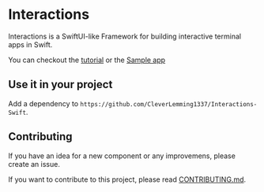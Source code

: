 # Interactions

Interactions is a SwiftUI-like Framework for building interactive terminal apps in Swift.

You can checkout the [tutorial](https://github.com/CleverLemming1337/Interactions-Swift/blob/main/docs/Tutorial.md) or the [Sample app](https://github.com/CleverLemming1337/Interactions-Swift/blob/main/Interactions-sample-app/main.swift)

## Use it in your project

Add a dependency to `https://github.com/CleverLemming1337/Interactions-Swift`.

## Contributing

If you have an idea for a new component or any improvemens, please create an issue.

If you want to contribute to this project, please read [CONTRIBUTING.md](https://github.com/CleverLemming1337/Interactions-Swift/blob/main/CONTRIBUTING.md).
